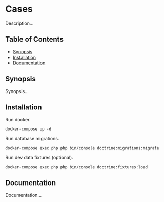 # Cases

Description...

## Table of Contents

- [Synopsis](#synopsis)
- [Installation](#installation)
- [Documentation](#documentation)

## Synopsis

Synopsis...

## Installation

Run docker.

`docker-compose up -d`

Run database migrations.

`docker-compose exec php php bin/console doctrine:migrations:migrate`

Run dev data fixtures (optional).

`docker-compose exec php php bin/console doctrine:fixtures:load`

## Documentation

Documentation...
